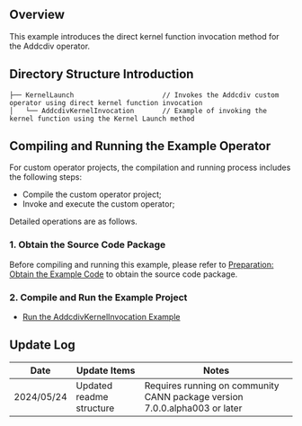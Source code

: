 ## Overview
This example introduces the direct kernel function invocation method for the Addcdiv operator.

## Directory Structure Introduction
``` 
├── KernelLaunch                      // Invokes the Addcdiv custom operator using direct kernel function invocation
│   └── AddcdivKernelInvocation       // Example of invoking the kernel function using the Kernel Launch method
``` 

## Compiling and Running the Example Operator
For custom operator projects, the compilation and running process includes the following steps:
- Compile the custom operator project;
- Invoke and execute the custom operator;

Detailed operations are as follows.

### 1. Obtain the Source Code Package
Before compiling and running this example, please refer to [Preparation: Obtain the Example Code](../README.en.md#codeready) to obtain the source code package.

### 2. Compile and Run the Example Project
- [Run the AddcdivKernelInvocation Example](./AddcdivKernelInvocation/README.en.md)

## Update Log
  | Date       | Update Items | Notes |
  |------------|--------------|-------|
  | 2024/05/24 | Updated readme structure | Requires running on community CANN package version 7.0.0.alpha003 or later |